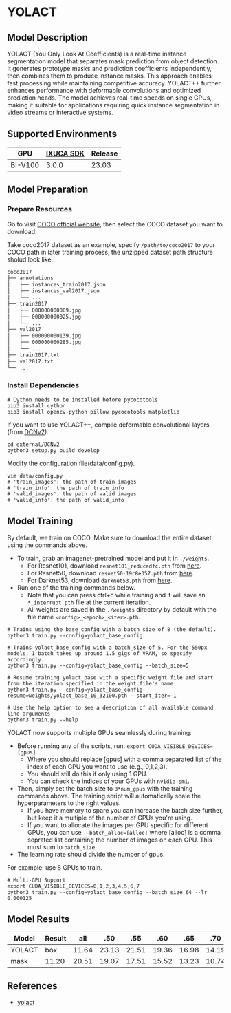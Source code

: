 # YOLACT

## Model Description

YOLACT (You Only Look At Coefficients) is a real-time instance segmentation model that separates mask prediction from
object detection. It generates prototype masks and prediction coefficients independently, then combines them to produce
instance masks. This approach enables fast processing while maintaining competitive accuracy. YOLACT++ further enhances
performance with deformable convolutions and optimized prediction heads. The model achieves real-time speeds on single
GPUs, making it suitable for applications requiring quick instance segmentation in video streams or interactive systems.

## Supported Environments

| GPU    | [IXUCA SDK](https://gitee.com/deep-spark/deepspark#%E5%A4%A9%E6%95%B0%E6%99%BA%E7%AE%97%E8%BD%AF%E4%BB%B6%E6%A0%88-ixuca) | Release |
|--------|-----------|---------|
| BI-V100 | 3.0.0     |  23.03  |

## Model Preparation

### Prepare Resources

Go to visit [COCO official website](https://cocodataset.org/#download), then select the COCO dataset you want to download.

Take coco2017 dataset as an example, specify `/path/to/coco2017` to your COCO path in later training process, the unzipped dataset path structure sholud look like:

```bash
coco2017
├── annotations
│   ├── instances_train2017.json
│   ├── instances_val2017.json
│   └── ...
├── train2017
│   ├── 000000000009.jpg
│   ├── 000000000025.jpg
│   └── ...
├── val2017
│   ├── 000000000139.jpg
│   ├── 000000000285.jpg
│   └── ...
├── train2017.txt
├── val2017.txt
└── ...
```

### Install Dependencies

```shell
# Cython needs to be installed before pycocotools
pip3 install cython
pip3 install opencv-python pillow pycocotools matplotlib 
```

If you want to use YOLACT++, compile deformable convolutional layers (from
[DCNv2](https://github.com/CharlesShang/DCNv2/tree/pytorch_1.0)).

```shell
cd external/DCNv2
python3 setup.py build develop
```

Modify the configuration file(data/config.py).

```shell
vim data/config.py
# 'train_images': the path of train images
# 'train_info': the path of train_info
# 'valid_images': the path of valid images
# 'valid_info': the path of valid_info
```

## Model Training

By default, we train on COCO. Make sure to download the entire dataset using the commands above.

- To train, grab an imagenet-pretrained model and put it in `./weights`.
  - For Resnet101, download `resnet101_reducedfc.pth` from [here](https://drive.google.com/file/d/1tvqFPd4bJtakOlmn-uIA492g2qurRChj/view?usp=sharing).
  - For Resnet50, download `resnet50-19c8e357.pth` from [here](https://drive.google.com/file/d/1Jy3yCdbatgXa5YYIdTCRrSV0S9V5g1rn/view?usp=sharing).
  - For Darknet53, download `darknet53.pth` from [here](https://drive.google.com/file/d/17Y431j4sagFpSReuPNoFcj9h7azDTZFf/view?usp=sharing).
- Run one of the training commands below.
  - Note that you can press ctrl+c while training and it will save an `*_interrupt.pth` file at the current iteration.
  - All weights are saved in the `./weights` directory by default with the file name `<config>_<epoch>_<iter>.pth`.

```shell
# Trains using the base config with a batch size of 8 (the default).
python3 train.py --config=yolact_base_config

# Trains yolact_base_config with a batch_size of 5. For the 550px models, 1 batch takes up around 1.5 gigs of VRAM, so specify accordingly.
python3 train.py --config=yolact_base_config --batch_size=5

# Resume training yolact_base with a specific weight file and start from the iteration specified in the weight file's name.
python3 train.py --config=yolact_base_config --resume=weights/yolact_base_10_32100.pth --start_iter=-1

# Use the help option to see a description of all available command line arguments
python3 train.py --help
```

YOLACT now supports multiple GPUs seamlessly during training:

- Before running any of the scripts, run: `export CUDA_VISIBLE_DEVICES=[gpus]`
  - Where you should replace [gpus] with a comma separated list of the index of each GPU you want to use (e.g., 0,1,2,3).
  - You should still do this if only using 1 GPU.
  - You can check the indices of your GPUs with `nvidia-smi`.
- Then, simply set the batch size to `8*num_gpus` with the training commands above. The training script will automatically scale the hyperparameters to the right values.
  - If you have memory to spare you can increase the batch size further, but keep it a multiple of the number of GPUs you're using.
  - If you want to allocate the images per GPU specific for different GPUs, you can use `--batch_alloc=[alloc]` where
    [alloc] is a comma seprated list containing the number of images on each GPU. This must sum to `batch_size`.
- The learning rate should divide the number of gpus.

For example: use 8 GPUs to train.

```shell
# Multi-GPU Support
export CUDA_VISIBLE_DEVICES=0,1,2,3,4,5,6,7
python3 train.py --config=yolact_base_config --batch_size 64 --lr 0.000125
```

## Model Results

 | Model  | Result | all   | .50   | .55   | .60   | .65   | .70   | .75   | .80  | .85  | .90  | .95  |
 |--------|--------|-------|-------|-------|-------|-------|-------|-------|------|------|------|------|
 | YOLACT | box    | 11.64 | 23.13 | 21.51 | 19.36 | 16.98 | 14.19 | 10.93 | 6.83 | 2.83 | 0.61 | 0.05 |
 | mask   | 11.20  | 20.51 | 19.07 | 17.51 | 15.52 | 13.23 | 10.74 | 8.10  | 5.13 | 2.06 | 0.13 | 0.13 |

## References

- [yolact](https://github.com/dbolya/yolact)
